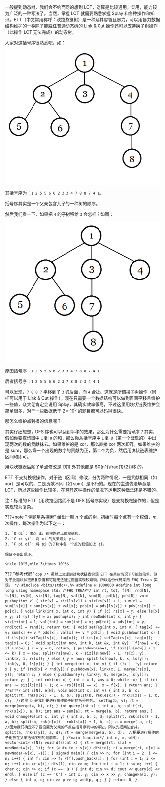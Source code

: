 一般提到动态树，我们会不约而同的想到 LCT，这算是比较通用，实用，能力较为广泛的一种写法了。当然，掌握 LCT 就需要熟悉掌握 Splay 和各种操作和知识。ETT（中文常用称呼：欧拉游览树）是一种及其睿智且暴力，可以用暴力数据结构维护的一种除了能胜任普通动态树的 Link & Cut 操作还可以支持换子树操作（此操作 LCT 无法完成）的动态树。

大家对这括号序很熟悉吧，如：

![](./images/ett1.png)

其括号序为：`1 2 5 5 6 6 2 3 3 4 7 8 8 7 4 1`。

括号序其实是一个父亲包含儿子的一种树的顺序。

然后我们看一下，如果把 `4` 的子树移给 `3` 会怎样？如图：

![](./images/ett2.png)

原图括号序：`1 2 5 5 6 6 2 3 3 4 7 8 8 7 4 1`

后者括号序：`1 2 5 5 6 6 2 3 7 8 8 7 3 4 4 1`

可以发现，`7 8 8 7` 平移到了 `3` 的后面，而 `4` 合拢。这就是所谓换子树操作（同样可以用于 Link & Cut 操作）。现在只需要一个数据结构可以做到区间平移且维护一些值，众大佬肯定会说用 Splay，其确实效率很高，不过这里用块状链表维护会简单很多，对于一些数据低于 $2 \times 10^5$ 的题目都可以码得很快。

那怎么维护点到根的信息呢？

其实仔细想想，DFS 序也可以达到平移的效果，那么为什么需要括号序？其实，假如你要查询图中 `1` 到 `8` 的和，那么你从括号序中 `1` 到 `8`（第一个出现的）中出现两次的数的贡献抹去。如果维护的是 xor，那么直接 xor 两次即可。如果维护的是 sum，那么第一个出现的数字的贡献为正，第二个为负，然后用块状链表维护区间和即可。

用块状链表后除了单点修改是 $O(1)$ 外其他都是 $O(n^{\frac{1}{2}})$ 的。

ETT 不支持换根操作。对于链（区间）修改，分为两种情况，一是贡献相同（如 xor）是可以的，二是贡献不同（如 sum）是不行的。现在的主流做法毕竟是 LCT，所以这些操作比较多，在避开这种操作的情况下运用这种做法还是不错的。

注：标准的 ETT（用欧拉回路而不是 DFS 括号序实现）是支持换根操作的，但是实现较为复杂。

???+note " 例题[星系探索](https://darkbzoj.tk/problem/3786)"
    给出一颗 $n$ 个点的树，初始时每个点有一个权值，$m$ 次操作，每次操作为以下之一：
    
    1. `Q di`: 求点 di 到根路径上的权值和。
    2. `C xi yi`: 将 xi 的父亲设为 yi。
    3. `F pi qi`: 将 pi 的子树中每一个点的权值加上 qi。
    
    保证不会出现环。
    
    $n\le 10^5,m\le 3\times 10^5$

??? "参考代码"
    ```cpp
    /*
    虽然上文提到过块状链表实现 ETT
    在某些情况下可能较简单，但对于此题块状链表复杂度有可能无法通过而且实现较繁琐，所以这份代码采用
    FHQ Treap 实现。
    */
    #include <bits/stdc++.h>
    #define N 1000000
    #define int long long
    using namespace std;
    /*FHQ TREAP*/
    int rt, tot, f[N], rnd[N], ls[N], rs[N], siz[N], tag[N], val[N], sum[N], pd[N],
        pds[N];
    void pushup(int x) {
      siz[x] = siz[ls[x]] + siz[rs[x]] + 1;
      sum[x] = sum[ls[x]] + sum[rs[x]] + val[x];
      pds[x] = pds[ls[x]] + pds[rs[x]] + pd[x];
    }
    void link(int x, int c, int y) {
      if (c)
        rs[x] = y;
      else
        ls[x] = y;
      if (y) f[y] = x;
      pushup(x);
    }
    int newNode(int x, int y) {
      siz[++tot] = 1;
      val[tot] = sum[tot] = x;
      pd[tot] = pds[tot] = y;
      rnd[tot] = rand();
      return tot;
    }
    void setTag(int x, int v) {
      tag[x] += v;
      sum[x] += v * pds[x];
      val[x] += v * pd[x];
    }
    void pushdown(int x) {
      if (ls[x]) setTag(ls[x], tag[x]);
      if (rs[x]) setTag(rs[x], tag[x]);
      tag[x] = 0;
    }
    void split(int now, int k, int &x, int &y) {
      f[now] = 0;
      if (!now) {
        x = y = 0;
        return;
      }
      pushdown(now);
      if (siz[ls[now]] + 1 <= k) {
        x = now;
        split(rs[now], k - siz[ls[now]] - 1, rs[x], y);
        link(x, 1, rs[x]);
      } else {
        y = now;
        split(ls[now], k, x, ls[y]);
        link(y, 0, ls[y]);
      }
    }
    int merge(int x, int y) {
      if (!x || !y) return x | y;
      if (rnd[x] < rnd[y]) {
        pushdown(x);
        link(x, 1, merge(rs[x], y));
        return x;
      } else {
        pushdown(y);
        link(y, 0, merge(x, ls[y]));
        return y;
      }
    }
    int rnk(int x) {
      int c = 1, ans = 0;
      while (x) {
        if (c) ans += siz[ls[x]] + 1;
        c = (rs[f[x]] == x);
        x = f[x];
      }
      return ans;
    }
    /*ETT*/
    int s[N], e[N];
    void add(int x, int v) {
      int a, b, c;
      split(rt, rnk(s[x]) - 1, a, b);
      split(b, rnk(e[x]) - rnk(s[x]) + 1, b,
            c);  //这里 b 是我们要进行操作的子树的括号序列。
      setTag(b, v);
      rt = merge(merge(a, b), c);
    }
    int query(int x) {
      int a, b;
      split(rt, rnk(s[x]), a, b);
      int ans = sum[a];
      rt = merge(a, b);
      return ans;
    }
    void changeFa(int x, int y) {
      int a, b, c, d;
      split(rt, rnk(s[x]) - 1, a, b);
      split(b, rnk(e[x]) - rnk(s[x]) + 1, b, c);
      a = merge(
          a,
          c);  //因为我们确定不了要设置为父亲的节点在括号序列中的哪边，所以先把两边合并。
      split(a, rnk(s[y]), a, d);
      rt = merge(merge(a, b), d);  //把要进行操作的子树放在父亲括号序列的最前面。
    }
    /*main function*/
    int n, m, w[N];
    vector<int> v[N];
    void dfs(int x) {
      rt = merge(rt, s[x] = newNode(w[x], 1));
      for (auto to : v[x]) dfs(to);
      rt = merge(rt, e[x] = newNode(-w[x], -1));
    }
    signed main() {
      cin >> n;
      for (int i = 2; i <= n; i++) {
        int f;
        cin >> f;
        v[f].push_back(i);
      }
      for (int i = 1; i <= n; i++) cin >> w[i];
      dfs(1);
      cin >> m;
      for (int i = 1; i <= m; i++) {
        char c;
        cin >> c;
        if (c == 'Q') {
          int d;
          cin >> d;
          cout << query(d) << endl;
        } else if (c == 'C') {
          int x, y;
          cin >> x >> y;
          changeFa(x, y);
        } else {
          int p, q;
          cin >> p >> q;
          add(p, q);
        }
      }
      return 0;
    }
    ```
